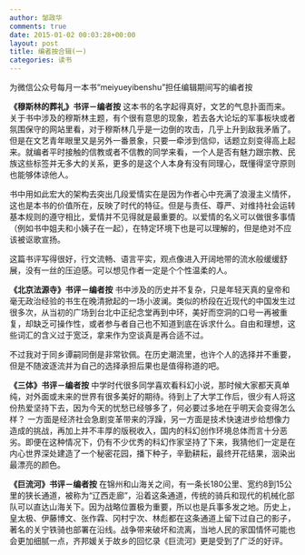 ```yaml
---
author: 邹政华
comments: true
date: 2015-01-02 00:03:28+00:00
layout: post
title: 编者按合辑(一)
categories: 读书 
---
```



为微信公众号每月一本书“meiyueyibenshu”担任编辑期间写的编者按

**《穆斯林的葬礼》书评－编者按** 这本书的名字起得真好，文艺的气息扑面而来。关于书中涉及的穆斯林主题，有个很有意思的现象，若去各大论坛的军事板块或者氛围保守的网站里看，对于穆斯林几乎是一边倒的攻击，几乎上升到敌我矛盾了。但是在文艺青年眼里又是另外一番景象，只要一牵涉到信仰，话题立刻变得高上起来。就编者平时接触的信教或者不信教的同学来看，一个人是否有魅力跟宗教、民族这些标签并无多大的关系，更多的是这个人本身有没有同理心，既懂得坚守原则也能够体谅他人。

书中用如此宏大的架构去突出几段爱情实在是因为作者心中充满了浪漫主义情怀，这也是本书的价值所在，反映了时代的特征。但是与责任、尊严、对维持社会运转基本规则的遵守相比，爱情并不见得就是最重要的。以爱情的名义可以做很多事情（例如书中姐夫和小姨子在一起），在特定环境下也是可以理解的，但是绝对不应该被讴歌宣扬。

这篇书评写得很好，行文流畅、语言平实，观点像进入开阔地带的流水般缓缓舒展，没有一丝的压迫感。可以想见作者一定是个个性温柔的人。

**《北京法源寺》书评－编者按** 书中涉及的历史并不复杂，只是年轻天真的皇帝和毫无政治经验的书生在晚清掀起的一场小波澜。类似的桥段在近现代的中国发生过很多次，从当初的广场到台北中正纪念堂再到中环，美好而空洞的口号一再被重复，却缺乏可操作性，或者参与者自己也不知道到底在诉求什么。自由和理想，这些词汇的含义过于宽泛，拿来作为空谈真是再合适不过。

不过我对于同乡谭嗣同倒是非常钦佩。在历史潮流里，也许个人的选择并不重要，但是不随波逐流并为自己的选择承担后果也是值得称道的吧。

**《三体》书评－编者按** 中学时代很多同学喜欢看科幻小说，那时候大家都天真单纯，对外面或未来的世界有很多美好的期待。待到上了大学工作后，很少有人将这份热爱坚持下去，因为今天的忧愁已经够多了，何必要过多地在乎明天会变得怎么样？
一方面是经济社会急剧变革带来的浮躁，另一方面是技术快速进步给想像力造成的挑战，再加上并不丰厚的版税收入，国内的科幻创作环境总体而言十分恶劣。即便在这种情况下，仍有不少优秀的科幻作家坚持了下来，我猜他们一定是在内心世界深处建造了一个秘密花园，播下种子，辛勤耕耘，最终开花结果，洇染出最漂亮的颜色。

**《巨流河》书评－编者按** 在锦州和山海关之间，有一条长180公里、宽约8到15公里的狭长通道，被称为“辽西走廊”，沿着这条通道，传统的骑兵和现代的机械化部队可以直达山海关下。因为战略位置极为重要，所以也是兵事多发之地。历史上，皇太极、伊藤博文、张作霖、冈村宁次、林彪都在这条通道上留下过自己的影子，著名的关宁铁骑也部署在沿线。战争带来破坏和流离，当地人民的家国情怀可能也会更加细腻一点，齐邦媛关于故乡的回忆录《巨流河》更是受到了广泛的好评。
